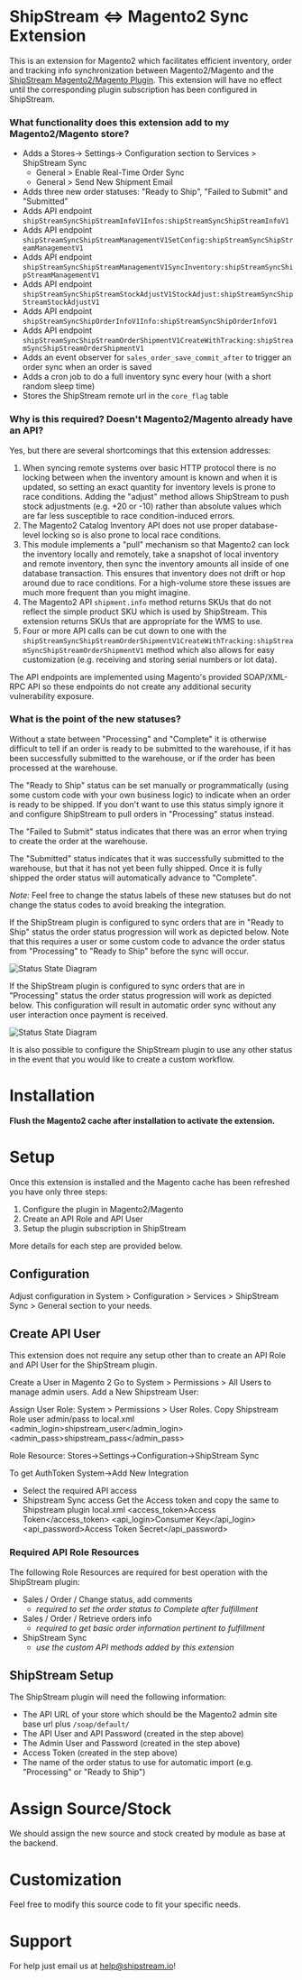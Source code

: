 ShipStream <=> Magento2 Sync Extension
==========================

This is an extension for Magento2 which facilitates efficient inventory, order
and tracking info synchronization between Magento2/Magento and the [ShipStream Magento2/Magento Plugin](https://github.com/ShipStream/plugin-Magento2).
This extension will have no effect until the corresponding plugin subscription has been configured in ShipStream.

### What functionality does this extension add to my Magento2/Magento store?

- Adds a Stores-> Settings-> Configuration section to Services > ShipStream Sync
  - General > Enable Real-Time Order Sync
  - General > Send New Shipment Email
- Adds three new order statuses: "Ready to Ship", "Failed to Submit" and "Submitted"
- Adds API endpoint `shipStreamSyncShipStreamInfoV1Infos:shipStreamSyncShipStreamInfoV1`
- Adds API endpoint `shipStreamSyncShipStreamManagementV1SetConfig:shipStreamSyncShipStreamManagementV1`
- Adds API endpoint `shipStreamSyncShipStreamManagementV1SyncInventory:shipStreamSyncShipStreamManagementV1`
- Adds API endpoint `shipStreamSyncShipStreamStockAdjustV1StockAdjust:shipStreamSyncShipStreamStockAdjustV1`
- Adds API endpoint `shipStreamSyncShipOrderInfoV1Info:shipStreamSyncShipOrderInfoV1`
- Adds API endpoint `shipStreamSyncShipStreamOrderShipmentV1CreateWithTracking:shipStreamSyncShipStreamOrderShipmentV1`
- Adds an event observer for `sales_order_save_commit_after` to trigger an order sync when an order is saved
- Adds a cron job to do a full inventory sync every hour (with a short random sleep time)
- Stores the ShipStream remote url in the `core_flag` table

### Why is this required? Doesn't Magento2/Magento already have an API?

Yes, but there are several shortcomings that this extension addresses:

1. When syncing remote systems over basic HTTP protocol there is no locking between
   when the inventory amount is known and when it is updated, so setting an exact quantity
   for inventory levels is prone to race conditions. Adding the "adjust" method allows
   ShipStream to push stock adjustments (e.g. +20 or -10) rather than absolute values
   which are far less susceptible to race condition-induced errors.
2. The Magento2 Catalog Inventory API does not use proper database-level locking so is
   also prone to local race conditions.
3. This module implements a "pull" mechanism so that Magento2 can lock the inventory locally
   and remotely, take a snapshot of local inventory and remote inventory, then sync the inventory
   amounts all inside of one database transaction. This ensures that inventory does not drift
   or hop around due to race conditions. For a high-volume store these issues are much more frequent
   than you might imagine.
4. The Magento2 API `shipment.info` method returns SKUs that do not reflect the simple
   product SKU which is used by ShipStream. This extension returns SKUs that are appropriate
   for the WMS to use.
5. Four or more API calls can be cut down to one with the `shipStreamSyncShipStreamOrderShipmentV1CreateWithTracking:shipStreamSyncShipStreamOrderShipmentV1`
   method which also allows for easy customization (e.g. receiving and storing serial numbers or lot data).

The API endpoints are implemented using Magento's provided SOAP/XML-RPC API so these endpoints do
not create any additional security vulnerability exposure.

### What is the point of the new statuses?

Without a state between "Processing" and "Complete" it is otherwise difficult to tell if an order
is ready to be submitted to the warehouse, if it has been successfully submitted to the warehouse,
or if the order has been processed at the warehouse.

The "Ready to Ship" status can be set manually or programmatically (using some custom code with your own business logic)
to indicate when an order is ready to be shipped. If you don't want to use this status simply ignore it and configure
ShipStream to pull orders in "Processing" status instead.

The "Failed to Submit" status indicates that there was an error when trying to create the order at the
warehouse.

The "Submitted" status indicates that it was successfully submitted to the warehouse, but that it has
not yet been fully shipped. Once it is fully shipped the order status will automatically advance to "Complete".

*Note:* Feel free to change the status labels of these new statuses but do not change the status codes to avoid
breaking the integration.

If the ShipStream plugin is configured to sync orders that are in "Ready to Ship" status the order status progression
will work as depicted below. Note that this requires a user or some custom code to advance the order status from
"Processing" to "Ready to Ship" before the sync will occur.  

![Status State Diagram](https://raw.githubusercontent.com/ShipStream/Magento2-sync/master/shipstream-sync.png)

If the ShipStream plugin is configured to sync orders that are in "Processing" status the order status progression
will work as depicted below. This configuration will result in automatic order sync without any user interaction
once payment is received.

![Status State Diagram](https://raw.githubusercontent.com/ShipStream/Magento2-sync/master/shipstream-sync-processing.png)

It is also possible to configure the ShipStream plugin to use any other status in the event that you would like to create
a custom workflow.


Installation
============
**Flush the Magento2 cache after installation to activate the extension.**


Setup
=====

Once this extension is installed and the Magento cache has been refreshed you have only three steps:

1. Configure the plugin in Magento2/Magento
2. Create an API Role and API User
3. Setup the plugin subscription in ShipStream 

More details for each step are provided below.

## Configuration

Adjust configuration in System > Configuration > Services > ShipStream Sync > General section to your needs.

## Create API User

This extension does not require any setup other than to create an API Role and API User for the
ShipStream plugin.

Create a User in Magento 2
Go to System > Permissions > All Users to manage admin users.
Add a New Shipstream User:

Assign User Role:
System > Permissions > User Roles.
Copy Shipstream Role user admin/pass to local.xml
<admin_login>shipstream_user</admin_login>
<admin_pass>shipstream_pass</admin_pass>

Role Resource: Stores->Settings->Configuration->ShipStream Sync

To get AuthToken
System->Add New Integration
  - Select the required API access
  - Shipstream Sync access
Get the Access token and copy the same to Shipstream plugin local.xml
<access_token>Access Token</access_token>
<api_login>Consumer Key</api_login>
<api_password>Access Token Secret</api_password>
  
### Required API Role Resources

The following Role Resources are required for best operation with the ShipStream plugin:

- Sales / Order / Change status, add comments
  - *required to set the order status to Complete after fulfillment*
- Sales / Order / Retrieve orders info
  - *required to get basic order information pertinent to fulfillment*
- ShipStream Sync
  - *use the custom API methods added by this extension*

## ShipStream Setup

The ShipStream plugin will need the following information:

- The API URL of your store which should be the Magento2 admin site base url plus `/soap/default/`
- The API User and API Password (created in the step above)
- The Admin User and Password (created in the step above)
- Access Token (created in the step above)
- The name of the order status to use for automatic import (e.g. "Processing" or "Ready to Ship")

# Assign Source/Stock

We should assign the new source and stock created by module as base at the backend.

# Customization

Feel free to modify this source code to fit your specific needs.

# Support

For help just email us at [help@shipstream.io](mailto:help@shipstream.io)!
